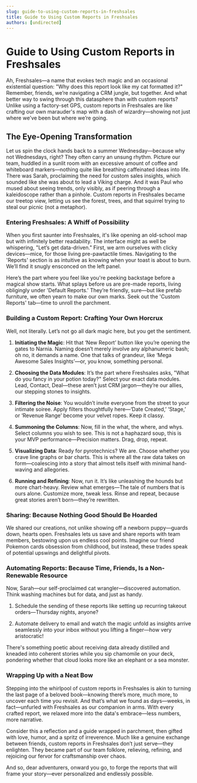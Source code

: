 ```yaml
---
slug: guide-to-using-custom-reports-in-freshsales
title: Guide to Using Custom Reports in Freshsales
authors: [undirected]
---
```



# Guide to Using Custom Reports in Freshsales

Ah, Freshsales—a name that evokes tech magic and an occasional existential question: "Why does this report look like my cat formatted it?" Remember, friends, we’re navigating a CRM jungle, but together. And what better way to swing through this datasphere than with custom reports? Unlike using a factory-set GPS, custom reports in Freshsales are like crafting our own marauder's map with a dash of wizardry—showing not just where we’ve been but where we’re going.

## The Eye-Opening Transformation

Let us spin the clock hands back to a summer Wednesday—because why not Wednesdays, right? They often carry an unsung rhythm. Picture our team, huddled in a sunlit room with an excessive amount of coffee and whiteboard markers—nothing quite like breathing caffeinated ideas into life. There was Sarah, proclaiming the need for custom sales insights, which sounded like she was about to lead a Viking charge. And it was Paul who mused about seeing trends, only visibly, as if peering through a kaleidoscope rather than a pinhole. Custom reports in Freshsales became our treetop view, letting us see the forest, trees, and that squirrel trying to steal our picnic (not a metaphor).

### Entering Freshsales: A Whiff of Possibility

When you first saunter into Freshsales, it's like opening an old-school map but with infinitely better readability. The interface might as well be whispering, "Let’s get data-driven." First, we arm ourselves with clicky devices—mice, for those living pre-pawtactile times. Navigating to the 'Reports' section is as intuitive as knowing when your toast is about to burn. We’ll find it snugly ensconced on the left panel. 

Here’s the part where you feel like you're peeking backstage before a magical show starts. What splays before us are pre-made reports, living obligingly under 'Default Reports.' They’re friendly, sure—but like prefab furniture, we often yearn to make our own marks. Seek out the 'Custom Reports' tab—time to unroll the parchment.

### Building a Custom Report: Crafting Your Own Horcrux

Well, not literally. Let’s not go all dark magic here, but you get the sentiment. 

1. **Initiating the Magic**: Hit that ‘New Report’ button like you’re opening the gates to Narnia. Naming doesn’t merely involve any alphanumeric bash; oh no, it demands a name. One that talks of grandeur, like ‘Mega Awesome Sales Insights’—or, you know, something personal. 

2. **Choosing the Data Modules**: It’s the part where Freshsales asks, "What do you fancy in your potion today?" Select your exact data modules. Lead, Contact, Deal—these aren’t just CRM jargon—they’re our allies, our stepping stones to insights. 

3. **Filtering the Noise**: You wouldn’t invite everyone from the street to your intimate soiree. Apply filters thoughtfully here—‘Date Created,’ ‘Stage,’ or ‘Revenue Range’ become your velvet ropes. Keep it classy.

4. **Summoning the Columns**: Now, fill in the what, the where, and whys. Select columns you wish to see. This is not a haphazard soup, this is your MVP performance—Precision matters. Drag, drop, repeat.

5. **Visualizing Data**: Ready for pyrotechnics? We are. Choose whether you crave line graphs or bar charts. This is where all the raw data takes on form—coalescing into a story that almost tells itself with minimal hand-waving and allegories. 

6. **Running and Refining**: Now, run it. It’s like unleashing the hounds but more chart-heavy. Review what emerges—The tale of numbers that is ours alone. Customize more, tweak less. Rinse and repeat, because great stories aren’t born—they’re rewritten.

### Sharing: Because Nothing Good Should Be Hoarded

We shared our creations, not unlike showing off a newborn puppy—guards down, hearts open. Freshsales lets us save and share reports with team members, bestowing upon us endless cool points. Imagine our friend Pokemon cards obsession from childhood, but instead, these trades speak of potential upswings and delightful pivots.

### Automating Reports: Because Time, Friends, Is a Non-Renewable Resource

Now, Sarah—our self-proclaimed cat wrangler—discovered automation. Think washing machines but for data, and just as handy.

1. Schedule the sending of these reports like setting up recurring takeout orders—Thursday nights, anyone?
   
2. Automate delivery to email and watch the magic unfold as insights arrive seamlessly into your inbox without you lifting a finger—how very aristocratic! 

There's something poetic about receiving data already distilled and kneaded into coherent stories while you sip chamomile on your deck, pondering whether that cloud looks more like an elephant or a sea monster.

### Wrapping Up with a Neat Bow

Stepping into the whirlpool of custom reports in Freshsales is akin to turning the last page of a beloved book—knowing there’s more, much more, to uncover each time you revisit. And that’s what we found as days—weeks, in fact—unfurled with Freshsales as our companion in arms. With every crafted report, we relaxed more into the data's embrace—less numbers, more narrative.

Consider this a reflection and a guide wrapped in parchment, then gifted with love, humor, and a spritz of irreverence. Much like a genuine exchange between friends, custom reports in Freshsales don’t just serve—they enlighten. They became part of our team folklore, relieving, refining, and rejoicing our fervor for craftsmanship over chaos.

And so, dear adventurers, onward you go, to forge the reports that will frame your story—ever personalized and endlessly possible.